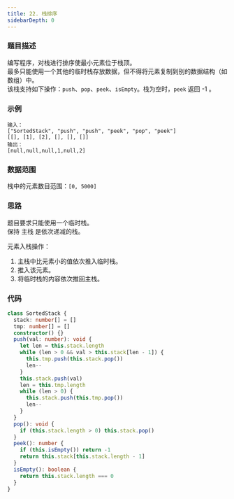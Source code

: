 ```yaml
---
title: 22. 栈排序
sidebarDepth: 0
---
```


### 题目描述

编写程序，对栈进行排序使最小元素位于栈顶。  
最多只能使用一个其他的临时栈存放数据，但不得将元素复制到别的数据结构（如数组）中。  
该栈支持如下操作：`push`、`pop`、`peek`、`isEmpty`。栈为空时，`peek` 返回 -1 。


### 示例

```
输入：
["SortedStack", "push", "push", "peek", "pop", "peek"]
[[], [1], [2], [], [], []]
输出：
[null,null,null,1,null,2]
```


### 数据范围

栈中的元素数目范围：`[0, 5000]`


### 思路

题目要求只能使用一个临时栈。  
保持 主栈 是依次递减的栈。

元素入栈操作：
1. 主栈中比元素小的值依次推入临时栈。
2. 推入该元素。
3. 将临时栈的内容依次推回主栈。


### 代码

```ts
class SortedStack {
  stack: number[] = []
  tmp: number[] = []
  constructor() {}
  push(val: number): void {
    let len = this.stack.length
    while (len > 0 && val > this.stack[len - 1]) {
      this.tmp.push(this.stack.pop())
      len--
    }
    this.stack.push(val)
    len = this.tmp.length
    while (len > 0) {
      this.stack.push(this.tmp.pop())
      len--
    }
  }
  pop(): void {
    if (this.stack.length > 0) this.stack.pop()
  }
  peek(): number {
    if (this.isEmpty()) return -1
    return this.stack[this.stack.length - 1]
  }
  isEmpty(): boolean {
    return this.stack.length === 0
  }
}
```

